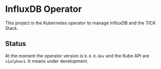 # InfluxDB Operator

This project is the Kubernetes operator to manage InfluxDB and the TICK Stack.

## Status
At the moment the operator version is `0.0.0.dev` and the Kube API are `v1alphav1`.
It means under development.
